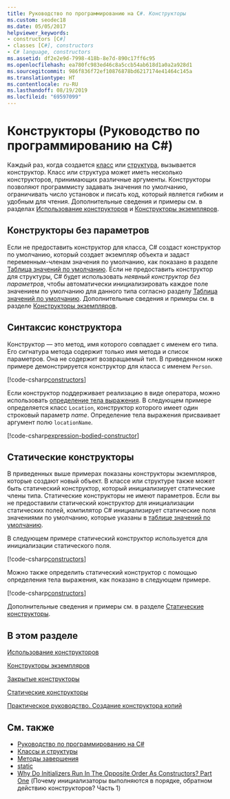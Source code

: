 ```yaml
---
title: Руководство по программированию на C#. Конструкторы
ms.custom: seodec18
ms.date: 05/05/2017
helpviewer_keywords:
- constructors [C#]
- classes [C#], constructors
- C# language, constructors
ms.assetid: df2e2e9d-7998-418b-8e7d-890c17ff6c95
ms.openlocfilehash: ea780fc983ed46c8a5ccb54ab618d1a0a2a928d1
ms.sourcegitcommit: 986f836f72ef10876878bd6217174e41464c145a
ms.translationtype: HT
ms.contentlocale: ru-RU
ms.lasthandoff: 08/19/2019
ms.locfileid: "69597099"
---
```

# <a name="constructors-c-programming-guide"></a>Конструкторы (Руководство по программированию на C#)

Каждый раз, когда создается [класс](../../language-reference/keywords/class.md) или [структура](../../language-reference/keywords/struct.md), вызывается конструктор. Класс или структура может иметь несколько конструкторов, принимающих различные аргументы. Конструкторы позволяют программисту задавать значения по умолчанию, ограничивать число установок и писать код, который является гибким и удобным для чтения. Дополнительные сведения и примеры см. в разделах [Использование конструкторов](./using-constructors.md) и [Конструкторы экземпляров](./instance-constructors.md).  

## <a name="parameterless-constructors"></a>Конструкторы без параметров
  
Если не предоставить конструктор для класса, C# создаст конструктор по умолчанию, который создает экземпляр объекта и задаст переменным-членам значения по умолчанию, как показано в разделе [Таблица значений по умолчанию](../../language-reference/keywords/default-values-table.md). Если не предоставить конструктор для структуры, C# будет использовать *неявный конструктор без параметров*, чтобы автоматически инициализировать каждое поле значением по умолчанию для данного типа согласно разделу [Таблица значений по умолчанию](../../language-reference/keywords/default-values-table.md). Дополнительные сведения и примеры см. в разделе [Конструкторы экземпляров](./instance-constructors.md).  

## <a name="constructor-syntax"></a>Синтаксис конструктора

Конструктор — это метод, имя которого совпадает с именем его типа. Его сигнатура метода содержит только имя метода и список параметров. Она не содержит возвращаемый тип. В приведенном ниже примере демонстрируется конструктор для класса с именем `Person`.

[!code-csharp[constructors](../../../../samples/snippets/csharp/programming-guide/classes-and-structs/constructors1.cs#1)]  

Если конструктор поддерживает реализацию в виде оператора, можно использовать [определение тела выражения](../statements-expressions-operators/expression-bodied-members.md). В следующем примере определяется класс `Location`, конструктор которого имеет один строковый параметр *name*. Определение тела выражения присваивает аргумент полю `locationName`.

[!code-csharp[expression-bodied-constructor](../../../../samples/snippets/csharp/programming-guide/classes-and-structs/expr-bodied-ctor.cs#1)]  

## <a name="static-constructors"></a>Статические конструкторы

В приведенных выше примерах показаны конструкторы экземпляров, которые создают новый объект. В классе или структуре также может быть статический конструктор, который инициализирует статические члены типа.  Статические конструкторы не имеют параметров. Если вы не предоставили статический конструктор для инициализации статических полей, компилятор C# инициализирует статические поля значениями по умолчанию, которые указаны в [таблице значений по умолчанию](../../language-reference/keywords/default-values-table.md).

В следующем примере статический конструктор используется для инициализации статического поля.

[!code-csharp[constructors](../../../../samples/snippets/csharp/programming-guide/classes-and-structs/constructors1.cs#2)]  

Можно также определить статический конструктор с помощью определения тела выражения, как показано в следующем примере. 

[!code-csharp[constructors](../../../../samples/snippets/csharp/programming-guide/classes-and-structs/constructors1.cs#3)]  

Дополнительные сведения и примеры см. в разделе [Статические конструкторы](./static-constructors.md).  
  
## <a name="in-this-section"></a>В этом разделе  
 [Использование конструкторов](./using-constructors.md)  
  
 [Конструкторы экземпляров](./instance-constructors.md)  
  
 [Закрытые конструкторы](./private-constructors.md)  
  
 [Статические конструкторы](./static-constructors.md)  
  
 [Практическое руководство. Создание конструктора копий](./how-to-write-a-copy-constructor.md)  
  
## <a name="see-also"></a>См. также

- [Руководство по программированию на C#](../index.md)
- [Классы и структуры](./index.md)
- [Методы завершения](./destructors.md)
- [static](../../language-reference/keywords/static.md)
- [Why Do Initializers Run In The Opposite Order As Constructors? Part One](https://blogs.msdn.microsoft.com/ericlippert/2008/02/15/why-do-initializers-run-in-the-opposite-order-as-constructors-part-one) (Почему инициализаторы выполняются в порядке, обратном действию конструкторов? Часть 1)
